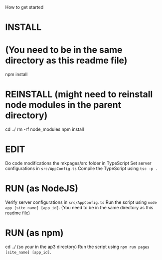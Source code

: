 How to get started

# INSTALL
# (You need to be in the same directory as this readme file)
npm install

# REINSTALL (might need to reinstall node modules in the parent directory)
cd ../
rm -rf node_modules
npm install

# EDIT
Do code modifications the mkpages/src folder in TypeScript
Set server configurations in `src/AppConfig.ts`
Compile the TypeScript using `tsc -p .`

# RUN (as NodeJS)
Verify server configurations in `src/AppConfig.ts`
Run the script using `node app [site_name] [app_id]`.  (You need to be in the same directory as this readme file)

# RUN (as npm)
cd ../ (so your in the ap3 directory)
Run the script using `npm run pages [site_name] [app_id]`.